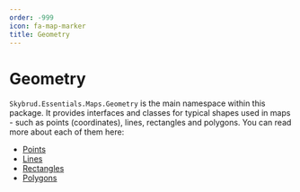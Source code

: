 ```yaml
---
order: -999
icon: fa-map-marker
title: Geometry
---
```


# Geometry

<code namespace="Skybrud.Essentials.Maps.Geometry, Skybrud.Essentials.Maps">Skybrud.Essentials.Maps.Geometry</code> is the main namespace within this package. It provides interfaces and classes for typical shapes used in maps - such as points (coordinates), lines, rectangles and polygons. You can read more about each of them here:

- [Points](./points/)
- [Lines](./lines/)
- [Rectangles](./rectangles/)
- [Polygons](./polygons/)

